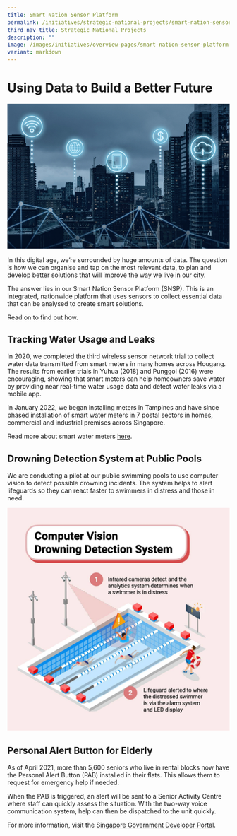 ```yaml
---
title: Smart Nation Sensor Platform
permalink: /initiatives/strategic-national-projects/smart-nation-sensor-platform/
third_nav_title: Strategic National Projects
description: ""
image: /images/initiatives/overview-pages/smart-nation-sensor-platform.png
variant: markdown
---
```

# Using Data to Build a Better Future

![Smart Nation Sensor Platform](/images/initiatives/smart-nation-sensor-platform-snp.jpeg)

In this digital age, we’re surrounded by huge amounts of data. The question is how we can organise and tap on the most relevant data,  to plan and develop better solutions that will improve the way we live in our city. 

The answer lies in our Smart Nation Sensor Platform (SNSP). This is an integrated, nationwide platform that uses sensors to collect essential data that can be analysed to create smart solutions. 

Read on to find out how.

## Tracking Water Usage and Leaks

In 2020, we completed the third wireless sensor network trial to collect water data transmitted from smart meters in many homes across Hougang. The results from earlier trials in Yuhua (2018) and Punggol (2016) were encouraging, showing that smart meters can help homeowners save water by providing near real-time water usage data and detect water leaks via a mobile app.

In January 2022, we began installing meters in Tampines and have since phased installation of smart water meters in 7 postal sectors in homes, commercial and industrial premises across Singapore.

Read more about smart water meters [here](https://www.smartnation.gov.sg/initiatives/urban-living/smartwatermeter/).
 
## Drowning Detection System at Public Pools

We are conducting a pilot at our public swimming pools to use computer vision to detect possible drowning incidents.  The system helps to alert lifeguards so they can react faster to swimmers in distress and those in need.

![Drowning Detection System](/images/initiatives/computer-vision-drowning-snsp.jpg)

## Personal Alert Button for Elderly

As of April 2021, more than 5,600 seniors who live in rental blocks now have the Personal Alert Button (PAB) installed in their flats. This allows them to request for emergency help if needed.  

When the PAB is triggered, an alert will be sent to a Senior Activity Centre where staff can quickly assess the situation. With the two-way voice communication system,  help can then be dispatched to the unit quickly. 

For more information, visit the [Singapore Government Developer Portal](https://www.developer.tech.gov.sg/technologies/sensor-platforms-and-internet-of-things/personal-alert-button). 

